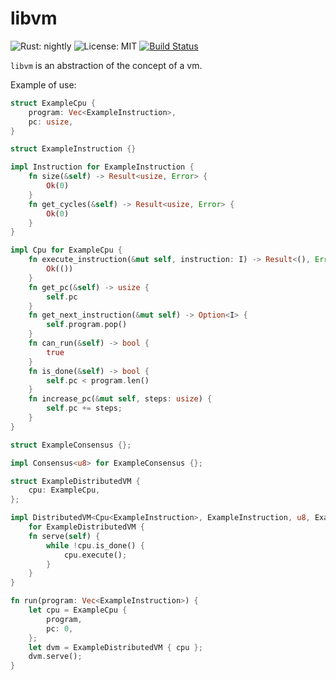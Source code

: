 libvm
=====
![Rust: nightly](https://img.shields.io/badge/Rust-nightly-blue.svg) ![License: MIT](https://img.shields.io/badge/License-MIT-green.svg) [![Build Status](https://travis-ci.org/Fantom-foundation/evm-rs.svg?branch=master)](https://travis-ci.org/Fantom-foundation/evm-rs)

`libvm` is an abstraction of the concept of a vm.

Example of use:

```rust
struct ExampleCpu {
    program: Vec<ExampleInstruction>,
    pc: usize,
}

struct ExampleInstruction {}

impl Instruction for ExampleInstruction {
    fn size(&self) -> Result<usize, Error> {
        Ok(0)
    }
    fn get_cycles(&self) -> Result<usize, Error> {
        Ok(0)
    }
}

impl Cpu for ExampleCpu {
    fn execute_instruction(&mut self, instruction: I) -> Result<(), Error> {
        Ok(())
    }
    fn get_pc(&self) -> usize {
        self.pc
    }
    fn get_next_instruction(&mut self) -> Option<I> {
        self.program.pop()
    }
    fn can_run(&self) -> bool {
        true
    }
    fn is_done(&self) -> bool {
        self.pc < program.len()
    }
    fn increase_pc(&mut self, steps: usize) {
        self.pc += steps;
    }
}

struct ExampleConsensus {};

impl Consensus<u8> for ExampleConsensus {};

struct ExampleDistributedVM {
    cpu: ExampleCpu,
};

impl DistributedVM<Cpu<ExampleInstruction>, ExampleInstruction, u8, ExampleConsensus<u8>>
    for ExampleDistributedVM {
    fn serve(self) {
        while !cpu.is_done() {
            cpu.execute();
        }
    }
}

fn run(program: Vec<ExampleInstruction>) {
    let cpu = ExampleCpu {
        program,
        pc: 0,
    };
    let dvm = ExampleDistributedVM { cpu };
    dvm.serve();
}
```

